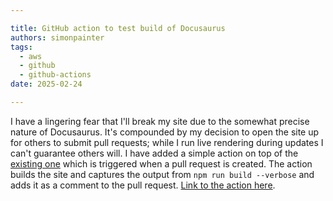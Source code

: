 ```yaml
---

title: GitHub action to test build of Docusaurus
authors: simonpainter
tags:
  - aws
  - github
  - github-actions
date: 2025-02-24

---
```


I have a lingering fear that I'll break my site due to the somewhat precise nature of Docusaurus. It's compounded by my decision to open the site up for others to submit pull requests; while I run live rendering during updates I can't guarantee others will. I have added a simple action on top of the [existing one](s3-docusaurus.md) which is triggered when a pull request is created. The action builds the site and captures the output from `npm run build --verbose` and adds it as a comment to the pull request.
[Link to the action here](https://github.com/simonpainter/my-website/blob/main/.github/workflows/pull_request.yml).
